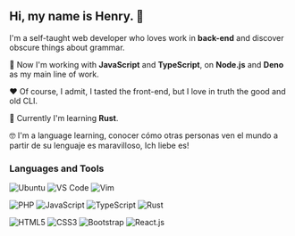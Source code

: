 ## Hi, my name is Henry. 👋

I'm a self-taught web developer who loves work in **back-end** and discover obscure things about grammar.

:construction_worker: Now I'm working with **JavaScript** and **TypeScript**, on **Node.js** and **Deno** as my main line of work.

:heart: Of course, I admit, I tasted the front-end, but I love in truth the good and old CLI.

:pencil: Currently I'm learning **Rust**.

:nerd_face: I'm a language learning, conocer cómo otras personas ven el mundo a partir de su lenguaje es maravilloso, Ich liebe es!

### Languages and Tools
![Ubuntu](https://img.shields.io/badge/_-Ubuntu-292e33?style=flat-square&logo=ubuntu&logoColor=fff)
![VS Code](https://img.shields.io/badge/IDE-VSCode-292e33?style=flat-square&logo=Visual-studio-code&logoColor=fff)
![Vim](https://img.shields.io/badge/_-Vim-292e33?style=flat-square&logo=vim&logoColor=fff)


![PHP](https://img.shields.io/badge/_-PHP-292e33?style=flat-square&logo=php&logoColor=fff)
![JavaScript](https://img.shields.io/badge/_-JavaScript-292e33?style=flat-square&logo=javascript&logoColor=fff)
![TypeScript](https://img.shields.io/badge/_-TypeScript-292e33?style=flat-square&logo=typescript&logoColor=fff)
![Rust](https://img.shields.io/badge/_-Rust-292e33?style=flat-square&logo=rust&logoColor=fff)

![HTML5](https://img.shields.io/badge/_-HTML5-292e33?style=flat-square&logo=html5&logoColor=white)
![CSS3](https://img.shields.io/badge/_-CSS3-292e33?style=flat-square&logo=css3)
![Bootstrap](https://img.shields.io/badge/_-Bootstrap-292e33?style=flat-square&logo=bootstrap)
![React.js](https://img.shields.io/badge/_-React.js-292e33?style=flat-square&logo=react&logoColor=fff)
